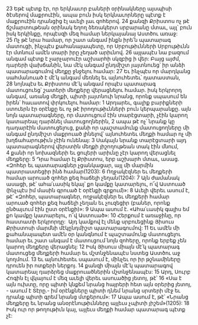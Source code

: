 23 Եթէ պէտք էր, որ երկնաւոր բաների օրինակները այսպիսի ծէսերով մաքրուէին, ապա բուն իսկ երկնաւորները պէտք է մաքրուէին դրանցից էլ աւելի լաւ զոհերով. 24 քանզի Քրիստոս ոչ թէ ճշմարտութեան օրինակ եղող ձեռակերտ սրբարանը մտաւ, այլ՝ բուն իսկ երկինքը, որպէսզի մեզ համար ներկայանայ Աստծու առաջ: 25 Ոչ թէ նրա համար, որ շատ անգամ ինքն իրե՛ն պատարագ մատուցի, ինչպէս քահանայապետը, որ Սրբութիւնների Սրբութիւնն էր մտնում ամէն տարի իրը չեղած արիւնով. 26 այլապէս նա բազում անգամ պէտք է չարչարուէր աշխարհի սկզբից ի վեր: Բայց այժմ, դարերի վախճանին, նա մէկ անգամ ընդմիշտ յայտնուեց՝ իր անձի պատարագումով մեղքը ջնջելու համար: 27 Եւ ինչպէս որ մարդկանց սահմանուած է մէ՛կ անգամ մեռնել եւ այնուհետեւ՝ դատաստան, 28 նոյնպէս եւ Քրիստոս մէ՛կ անգամ որպէս պատարագ մատուցուեց՝ շատերի մեղքերը վերացնելու համար. իսկ երկրորդ անգամ, առանց մեղքի, պիտի յայտնուի նրանց, որոնք սպասում են իրեն՝ հաւատով փրկուելու համար:
1 Արդարեւ, գալիք բարիքների ստուերն էր օրէնքը եւ ոչ թէ իրողութիւնների բուն կերպարանքը. այն նոյն պատարագները, որ մատուցում էին տարէցտարի, չէին կարող կատարեալ դարձնել մատուցողներին, 2 ապա թէ ոչ՝ նրանք կը դադարէին մատուցելուց, քանի որ պաշտամունք մատուցողները մի անգամ ընդմիշտ մաքրուած լինելով՝ այնուհետեւ մեղքի համար ոչ մի խղճահարութիւն չէին ունենայ: 3 Սակայն նրանք տարէցտարի այդ պատարագներով վերստին մեղքի յիշողութեան տակ էին մնում, 4 քանի որ նոխազների եւ ցուլերի արիւնը չէր կարող վերացնել մեղքերը: 5 Դրա համար էլ Քրիստոս, երբ աշխարհ մտաւ, ասաց.
«Զոհեր եւ պատարագներ չցանկացար,
այլ մի մարմին պատրաստեցիր ինձ համար(1203):
6 Ողջակէզներ եւ մեղքերի համար արուած զոհեր քեզ հաճելի չեղան(1204):
7 Այն ժամանակ ասացի, թէ՝ ահա՛ւասիկ եկայ՝
քո կամքը կատարելու, ո՜վ Աստուած (ինչպէս իմ մասին գրուած է օրէնքի գրքում)»:
8 Աւելի վերեւ ասում է, թէ՝
«Զոհեր, պատարագներ, ողջակէզներ եւ մեղքերի համար
արուած զոհեր քեզ հաճելի չեղան եւ չուզեցիր (բաներ, որոնք ընծայւում էին ըստ օրէնքի)»:
9 Ապա ասում է.
«Ահա՛ւասիկ գալիս եմ քո կամքը կատարելու, ո՜վ Աստուած»:
10 Հերքում է առաջինը, որ հաստատի երկրորդը:  Այդ կամքով էլ մենք սրբուեցինք Յիսուս Քրիստոսի մարմնի մէկընդմիշտ պատարագումով:
11 Եւ ամէն մի քահանայապետ ամէն օր կանգնում է պաշտամունք մատուցելու համար եւ շատ անգամ է մատուցում նոյն զոհերը, որոնք երբեք չեն կարող մեղքերը վերացնել:
12 Իսկ Յիսուս միայն մէ՛կ պատարագ մատուցեց մեղքերի համար եւ մշտնջենապէս նստեց Աստծու աջ կողմում. 13 եւ այնուհետեւ սպասում է, մինչեւ որ իր թշնամիները դրուեն իր ոտքերի ներքոյ. 14 քանզի միայն մէ՛կ պատարագով կատարեալ դարձրեց մաքրուածներին մշտնջենապէս:
15 Արդ, Սուրբ Հոգին էլ վկայում է մեզ աւելի վերեւ ասուածից յետոյ, թէ՝
16 «Սա է այն ուխտը, որը պիտի կնքեմ նրանց հայրերի հետ
այն օրերից յետոյ, - ասում է Տէրը.-
իմ օրէնքները պիտի դնեմ նրանց սրտերի մէջ
եւ դրանք պիտի գրեմ նրանց մտքերում»:
17 Ապա ասում է, թէ՝
«Նրանց մեղքերը եւ նրանց անօրէնութիւնները այլեւս չպիտի յիշեմ»(1205):
18 Իսկ ուր որ թողութիւն կայ, այլեւս մեղքի համար պատարագ պէտք չէ:

